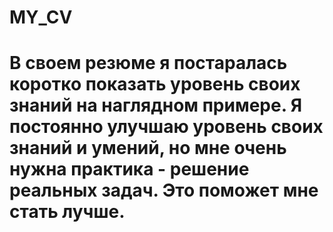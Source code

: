 # MY_CV
# В своем резюме я постаралась коротко показать уровень своих знаний на наглядном примере. Я постоянно улучшаю уровень своих знаний и умений, но мне очень нужна практика - решение реальных задач. Это поможет мне стать лучше. 
